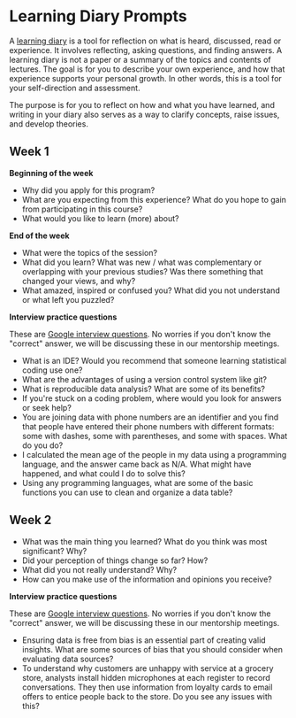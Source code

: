 # Learning Diary Prompts

A [learning diary](https://humak.libguides.com/c.php?g=686372&p=4910489) is a tool for reflection on what is heard, discussed, read or experience. It involves reflecting, asking questions, and finding answers. A learning diary is not a paper or a summary of the topics and contents of lectures. The goal is for you to describe your own experience, and how that experience supports your personal growth. In other words, this is a tool for your self-direction and assessment. 

The purpose is for you to reflect on how and what you have learned, and writing in your diary also serves as a way to clarify concepts, raise issues, and develop theories.

## Week 1

**Beginning of the week**

* Why did you apply for this program?
* What are you expecting from this experience? What do you hope to gain from participating in this course?
* What would you like to learn (more) about?

**End of the week**

* What were the topics of the session?
* What did you learn? What was new / what was complementary or overlapping with your previous studies? Was there something that changed your views, and why?
* What amazed, inspired or confused you? What did you not understand or what left you puzzled?


**Interview practice questions**

These are [Google interview questions](https://grow.google/). No worries if you don't know the "correct" answer, we will be discussing these in our mentorship meetings.

* What is an IDE? Would you recommend that someone learning statistical coding use one?
* What are the advantages of using a version control system like git?
* What is reproducible data analysis? What are some of its benefits?
* If you're stuck on a coding problem, where would you look for answers or seek help?
* You are joining data with phone numbers are an identifier and you find that people have entered their phone numbers with different formats: some with dashes, some with parentheses, and some with spaces. What do you do?
* I calculated the mean age of the people in my data using a programming language, and the answer came back as N/A. What might have happened, and what could I do to solve this?
* Using any programming languages, what are some of the basic functions you can use to clean and organize a data table?

## Week 2

* What was the main thing you learned? What do you think was most significant? Why?
* Did your perception of things change so far? How?
* What did you not really understand? Why?
* How can you make use of the information and opinions you receive?

**Interview practice questions**

These are [Google interview questions](https://grow.google/). No worries if you don't know the "correct" answer, we will be discussing these in our mentorship meetings.

* Ensuring data is free from bias is an essential part of creating valid insights. What are some sources of bias that you should consider when evaluating data sources?
* To understand why customers are unhappy with service at a grocery store, analysts install hidden microphones at each register to record conversations. They then use information from loyalty cards to email offers to entice people back to the store. Do you see any issues with this?
